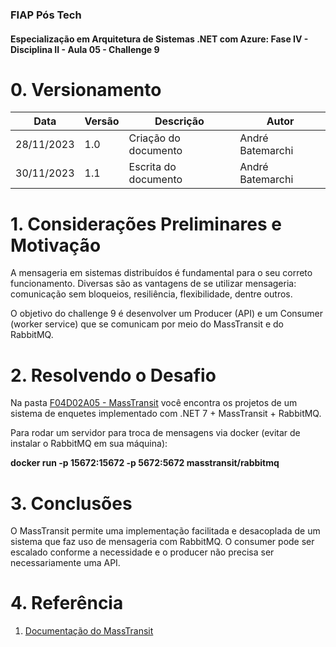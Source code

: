 ### FIAP Pós Tech
#### Especialização em Arquitetura de Sistemas .NET com Azure: Fase IV - Disciplina II - Aula 05 - Challenge 9

# 0. Versionamento
| Data          | Versão        | Descrição                                  | Autor             |
| ------------- | ------------- | ----------------------                     | ----------------- |
| 28/11/2023    | 1.0           | Criação do documento                       | André Batemarchi  |
| 30/11/2023    | 1.1           | Escrita do documento                       | André Batemarchi  |

# 1. Considerações Preliminares e Motivação
A mensageria em sistemas distribuídos é fundamental para o seu correto funcionamento. Diversas são as vantagens de se utilizar mensageria: comunicação sem bloqueios, resiliência, flexibilidade, dentre outros. 

O objetivo do challenge 9 é desenvolver um Producer (API) e um Consumer (worker service) que se comunicam por meio do MassTransit e do RabbitMQ.

# 2. Resolvendo o Desafio
Na pasta [F04D02A05 - MassTransit](../projs/F04D02A05%20-%20MassTransit/) você encontra os projetos de um sistema de enquetes implementado com .NET 7 + MassTransit + RabbitMQ.

Para rodar um servidor para troca de mensagens via docker (evitar de instalar o RabbitMQ em sua máquina):

**docker run -p 15672:15672 -p 5672:5672 masstransit/rabbitmq**

# 3. Conclusões
O MassTransit permite uma implementação facilitada e desacoplada de um sistema que faz uso de mensageria com RabbitMQ. O consumer pode ser escalado conforme a necessidade e o producer não precisa ser necessariamente uma API. 

# 4. Referência
1. [Documentação do MassTransit](https://masstransit.io/documentation/transports/rabbitmq)

